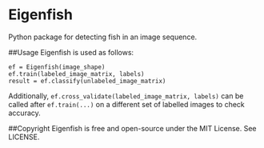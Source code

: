 # Eigenfish
Python package for detecting fish in an image sequence.

##Usage
Eigenfish is used as follows:
```
ef = Eigenfish(image_shape)
ef.train(labeled_image_matrix, labels)
result = ef.classify(unlabeled_image_matrix)
```
Additionally, `ef.cross_validate(labeled_image_matrix, labels)` can be called
after `ef.train(...)` on a different set of labelled images to check accuracy.

##Copyright
Eigenfish is free and open-source under the MIT License. See LICENSE.